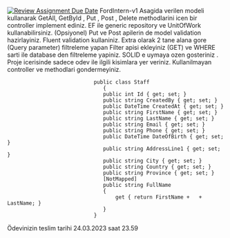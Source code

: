 [![Review Assignment Due Date](https://classroom.github.com/assets/deadline-readme-button-24ddc0f5d75046c5622901739e7c5dd533143b0c8e959d652212380cedb1ea36.svg)](https://classroom.github.com/a/XlKOyi3r)
FordIntern-v1
Asagida verilen modeli kullanarak GetAll, GetById , Put , Post , Delete methodlarini icen
bir controller implement ediniz.
EF ile generic repository ve UnitOfWork kullanabilirsiniz. (Opsiyonel)
Put  ve Post apilerin de model validation hazirlayiniz.  Fluent validation kullaniniz.
Extra olarak 2 tane alana gore (Query parameter) filtreleme yapan Filter apisi ekleyiniz
(GET) ve WHERE sarti ile database den filtreleme yapiniz.
SOLID e uymaya ozen gosteriniz .
Proje icerisinde sadece odev ile ilgili kisimlara yer veriniz. Kullanilmayan controller ve
methodlari gondermeyiniz.
 
                                public class Staff 
                                   {
                                   public int Id { get; set; }
                                   public string CreatedBy { get; set; }
                                   public DateTime CreatedAt { get; set; }
                                   public string FirstName { get; set; }
                                   public string LastName { get; set; }
                                   public string Email { get; set; }
                                   public string Phone { get; set; }
                                   public DateTime DateOfBirth { get; set; }
                                   public string AddressLine1 { get; set; }
                                   public string City { get; set; }
                                   public string Country { get; set; }
                                   public string Province { get; set; }
                                   [NotMapped]
                                   public string FullName
                                   {
                                       get { return FirstName +   + LastName; }
                                   }
                                }

Ödevinizin teslim tarihi 24.03.2023 saat 23.59 
